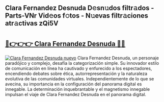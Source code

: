 ## Clara Fernandez Desnuda D𝚎sn𝚞dos filtr𝚊dos - Parts-VNr Vid𝚎os f𝚘tos - N𝚞evas filtr𝚊ciones atr𝚊ctivas zQi5V

# <h2><a href="http://mbdry4.tromn.icu/?c=Clara+Fernandez+Desnuda">🔗👉👉👉 Clara Fernandez Desnuda 🔗🔗</a></h2>

[![Clara Fernandez Desnuda nuevo](https://i.imgur.com/pEAQMta.gif)](http://mbdry4.tromn.icu/?c=Clara+Fernandez+Desnuda)
Clara Fernandez Desnuda, un personaje paradójico y complejo, desafía la categorización simple. Su innovador estilo de comunicación en línea ha cautivado y enfurecido a los espectadores, encendiendo debates sobre ética, autorrepresentación y la naturaleza evolutiva de las comunidades virtuales. Independientemente de lo que se avecina, su importancia en la configuración del panorama digital es innegable. La determinación inquebrantable y el magnetismo innegable impulsan el viaje de Clara Fernandez Desnuda en el panorama digital.
